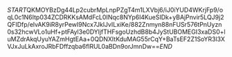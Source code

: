 $START$QKMOYBzDg44Lp2cubrMpLnpPZgT4m1LXVbj6/iJ0iYUD4WKrjFp9/oqL0c1N6Itp034ZCDRKKsAMdFcL0INqc8NYp6l4KueSIDk+yBAjPnvir5LQJ9j2QFIDfp/elvAK9iR8yrPewI9Ncx7JklJvILxiKe/882Znmyn88nFUSr576tPnUyzn0s32hcwVLo1uHf+ptFAyl3e0DYljfTHFsgoUzhdB8b4JyStUBOMEGI3xaDS0+luMZdrAkqUyuYAZmHgtEAa+0QDNXItKduMAG55rCqY+BaTsEF2Z1SoYR3l3XVJxJuLkAxroJRbFDffzqba6flRUL0aBDn9orJmnDw==$END$